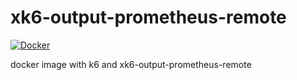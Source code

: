# xk6-output-prometheus-remote
[![Docker](https://github.com/zabrowarnyrafal/xk6-output-prometheus-remote/actions/workflows/docker-publish.yml/badge.svg)](https://github.com/zabrowarnyrafal/xk6-output-prometheus-remote/actions/workflows/docker-publish.yml)

docker image with k6 and xk6-output-prometheus-remote
